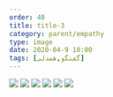 ```yaml
---
order: 40
title: title-3
category: parent/empathy
type: image
date: 2020-04-9 10:00
tags: [گفتگو,همدلی]
---
```


![](../../static/images/talk-children-corona-1.webp)
![](../../static/images/talk-children-corona-2.webp)
![](../../static/images/talk-children-corona-3.webp)
![](../../static/images/talk-children-corona-4.webp)
![](../../static/images/talk-children-corona-5.webp)
![](../../static/images/talk-children-corona-6.webp)